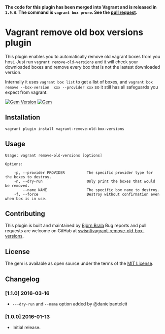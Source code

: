 **The code for this plugin has been merged into Vagrant and is released in `1.9.0`. The command is ``vagrant box prune``. See the [pull request](https://github.com/mitchellh/vagrant/pull/7978).**

# Vagrant remove old box versions plugin

This plugin enables you to automatically remove old vagrant boxes from you host. Just run ``vagrant remove-old-versions`` and it will check your downloaded boxes and remove every box that is not the lastest downloaded version.

Internally it uses ```vagrant box list``` to get a list of boxes, and ```vagrant box remove --box-version  xxx --provider xxx``` so it still has all safeguards you expect from vagrant.

[![Gem Version](https://badge.fury.io/rb/vagrant-remove-old-box-versions.svg)](https://badge.fury.io/rb/vagrant-remove-old-box-versions) [![Gem](https://img.shields.io/gem/dv/vagrant-remove-old-box-versions/1.1.0.svg?maxAge=2592000)](https://rubygems.org/gems/vagrant-remove-old-box-versions)

## Installation

```
vagrant plugin install vagrant-remove-old-box-versions
```

## Usage

```
Usage: vagrant remove-old-versions [options]

Options:

    -p, --provider PROVIDER          The specific provider type for the boxes to destroy.
    -n, --dry-run                    Only print the boxes that would be removed.
        --name NAME                  The specific box name to destroy.
    -f, --force                      Destroy without confirmation even when box is in use.
```

## Contributing

This plugin is built and maintained by [Björn Brala](https://www.swis.nl/over-ons/bjorn-brala)
Bug reports and pull requests are welcome on GitHub at [swisnl/vagrant-remove-old-box-versions](https://github.com/swisnl/vagrant-remove-old-box-versions).


## License

The gem is available as open source under the terms of the [MIT License](http://opensource.org/licenses/MIT).

## Changelog

### [1.1.0] 2016-03-16

* `---dry-run` and `--name` option added by @danielpanteleit

### [1.0.0] 2016-01-13

* Initial release.
